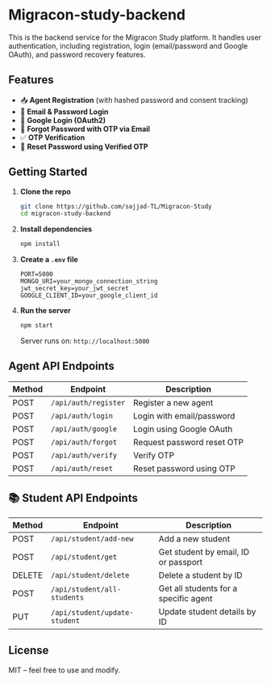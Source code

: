 # Migracon-study-backend

This is the backend service for the Migracon Study platform. It handles user authentication, including registration, login (email/password and Google OAuth), and password recovery features.

## Features

- 📥 **Agent Registration** (with hashed password and consent tracking)
- 🔐 **Email & Password Login**
- 🔁 **Google Login (OAuth2)**
- 📧 **Forgot Password with OTP via Email**
- ✅ **OTP Verification**
- 🔄 **Reset Password using Verified OTP**

## Getting Started

1. **Clone the repo**

   ```bash
   git clone https://github.com/sajjad-TL/Migracon-Study
   cd migracon-study-backend
   ```

2. **Install dependencies**

   ```bash
   npm install
   ```

3. **Create a `.env` file**

   ```env
   PORT=5000
   MONGO_URI=your_mongo_connection_string
   jwt_secret_key=your_jwt_secret
   GOOGLE_CLIENT_ID=your_google_client_id
   ```

4. **Run the server**

   ```bash
   npm start
   ```

   Server runs on: `http://localhost:5000`

## Agent API Endpoints

| Method | Endpoint             | Description                |
| ------ | -------------------- | -------------------------- |
| POST   | `/api/auth/register` | Register a new agent       |
| POST   | `/api/auth/login`    | Login with email/password  |
| POST   | `/api/auth/google`   | Login using Google OAuth   |
| POST   | `/api/auth/forgot`   | Request password reset OTP |
| POST   | `/api/auth/verify`   | Verify OTP                 |
| POST   | `/api/auth/reset`    | Reset password using OTP   |

## 📚 Student API Endpoints

| Method | Endpoint                      | Description                           |
| ------ | ----------------------------- | ------------------------------------- |
| POST   | `/api/student/add-new`        | Add a new student                     |
| POST   | `/api/student/get`            | Get student by email, ID or passport  |
| DELETE | `/api/student/delete`         | Delete a student by ID                |
| POST   | `/api/student/all-students`   | Get all students for a specific agent |
| PUT    | `/api/student/update-student` | Update student details by ID          |

## License

MIT – feel free to use and modify.
